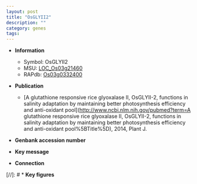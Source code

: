 ```yaml
---
layout: post
title: "OsGLYII2"
description: ""
category: genes
tags: 
---
```


* **Information**  
    + Symbol: OsGLYII2  
    + MSU: [LOC_Os03g21460](http://rice.uga.edu/cgi-bin/ORF_infopage.cgi?orf=LOC_Os03g21460)  
    + RAPdb: [Os03g0332400](http://rapdb.dna.affrc.go.jp/viewer/gbrowse_details/irgsp1?name=Os03g0332400)  

* **Publication**  
    + [A glutathione responsive rice glyoxalase II, OsGLYII-2, functions in salinity adaptation by maintaining better photosynthesis efficiency and anti-oxidant pool](http://www.ncbi.nlm.nih.gov/pubmed?term=A glutathione responsive rice glyoxalase II, OsGLYII-2, functions in salinity adaptation by maintaining better photosynthesis efficiency and anti-oxidant pool%5BTitle%5D), 2014, Plant J.

* **Genbank accession number**  

* **Key message**  

* **Connection**  

[//]: # * **Key figures**  


